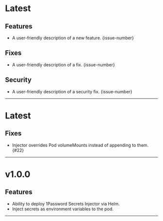 [//]: # (START/LATEST)
# Latest

## Features
* A user-friendly description of a new feature. {issue-number}

## Fixes
* A user-friendly description of a fix. {issue-number}

## Security
* A user-friendly description of a security fix. {issue-number}

---

[//]: # (START/v1.0.1)
# Latest

## Fixes
* Injector overrides Pod volumeMounts instead of appending to them. {#22}

---

[//]: # (START/v1.0.0)
# v1.0.0

## Features
* Ability to deploy 1Password Secrets Injector via Helm.
* Inject secrets as environment variables to the pod.

---

